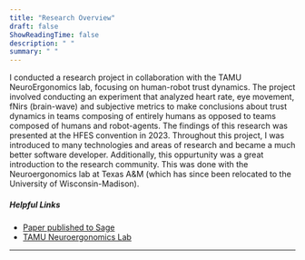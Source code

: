 ```yaml
---
title: "Research Overview"
draft: false
ShowReadingTime: false
description: " "
summary: " "
--- 
```


I conducted a research project in collaboration with the TAMU NeuroErgonomics lab, focusing on human-robot trust dynamics. The project involved conducting an experiment that analyzed heart rate, eye movement, fNirs (brain-wave) and subjective metrics to make conclusions about trust dynamics in teams composing of entirely humans as opposed to teams composed of humans and robot-agents. The findings of this research was presented at the HFES convention in 2023. Throughout this project, I was introduced to many technologies and areas of research and became a much better software developer. Additionally, this oppurtunity was a great introduction to the research community. This was done with the Neuroergonomics lab at Texas A&M (which has since been relocated to the University of Wisconsin-Madison). 

##### Helpful Links
+ [Paper published to Sage ](https://journals.sagepub.com/doi/full/10.1177/21695067231194337)
+ [TAMU Neuroergonomics Lab](https://neuroergonomics.engr.tamu.edu)

---




